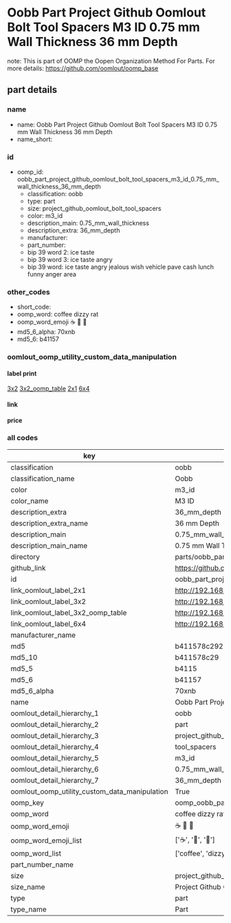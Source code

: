 # Oobb Part Project Github Oomlout Bolt Tool Spacers M3 ID 0.75 mm Wall Thickness 36 mm Depth  

note: This is part of OOMP the Oopen Organization Method For Parts. For more details: https://github.com/oomlout/oomp_base

##  part details
  







### name
* name: Oobb Part Project Github Oomlout Bolt Tool Spacers M3 ID 0.75 mm Wall Thickness 36 mm Depth
* name_short: 
### id
* oomp_id: oobb_part_project_github_oomlout_bolt_tool_spacers_m3_id_0.75_mm_wall_thickness_36_mm_depth
  * classification: oobb
  * type: part
  * size: project_github_oomlout_bolt_tool_spacers
  * color: m3_id
  * description_main: 0.75_mm_wall_thickness
  * description_extra: 36_mm_depth
  * manufacturer: 
  * part_number: 
  * bip 39 word 2: ice taste
  * bip 39 word 3: ice taste angry
  * bip 39 word: ice taste angry jealous wish vehicle pave cash lunch funny anger area

### other_codes
* short_code: 
* oomp_word: coffee dizzy rat
* oomp_word_emoji :coffee: :dizzy: :rat:
* md5_6_alpha: 70xnb
* md5_6: b41157






### oomlout_oomp_utility_custom_data_manipulation
#### label print
[3x2](http://192.168.1.245:1112/?label=oomp%2070xnb)
[3x2_oomp_table](http://192.168.1.108:1112/?label=oomp%2070xnb)
[2x1](http://192.168.1.242:1112/?label=oomp%2070xnb)
[6x4](http://192.168.1.55:1112/?label=oomp%2070xnb)    

#### link

                              

#### price







### all codes 
| key | value |  
| --- | --- |  
| classification | oobb |  
| classification_name | Oobb |  
| color | m3_id |  
| color_name | M3 ID |  
| description_extra | 36_mm_depth |  
| description_extra_name | 36 mm Depth |  
| description_main | 0.75_mm_wall_thickness |  
| description_main_name | 0.75 mm Wall Thickness |  
| directory | parts/oobb_part_project_github_oomlout_bolt_tool_spacers_m3_id_0.75_mm_wall_thickness_36_mm_depth |  
| github_link | https://github.com/oomlout/oomlout_oomp_part_src/tree/main/parts/oobb_part_project_github_oomlout_bolt_tool_spacers_m3_id_0.75_mm_wall_thickness_36_mm_depth |  
| id | oobb_part_project_github_oomlout_bolt_tool_spacers_m3_id_0.75_mm_wall_thickness_36_mm_depth |  
| link_oomlout_label_2x1 | http://192.168.1.242:1112/?label=oomp%2070xnb |  
| link_oomlout_label_3x2 | http://192.168.1.245:1112/?label=oomp%2070xnb |  
| link_oomlout_label_3x2_oomp_table | http://192.168.1.108:1112/?label=oomp%2070xnb |  
| link_oomlout_label_6x4 | http://192.168.1.55:1112/?label=oomp%2070xnb |  
| manufacturer_name |  |  
| md5 | b411578c29235433c7fe477811f78b81 |  
| md5_10 | b411578c29 |  
| md5_5 | b4115 |  
| md5_6 | b41157 |  
| md5_6_alpha | 70xnb |  
| name | Oobb Part Project Github Oomlout Bolt Tool Spacers M3 ID 0.75 mm Wall Thickness 36 mm Depth |  
| oomlout_detail_hierarchy_1 | oobb |  
| oomlout_detail_hierarchy_2 | part |  
| oomlout_detail_hierarchy_3 | project_github_bolt |  
| oomlout_detail_hierarchy_4 | tool_spacers |  
| oomlout_detail_hierarchy_5 | m3_id |  
| oomlout_detail_hierarchy_6 | 0.75_mm_wall_thickness |  
| oomlout_detail_hierarchy_7 | 36_mm_depth |  
| oomlout_oomp_utility_custom_data_manipulation | True |  
| oomp_key | oomp_oobb_part_project_github_oomlout_bolt_tool_spacers_m3_id_0.75_mm_wall_thickness_36_mm_depth |  
| oomp_word | coffee dizzy rat |  
| oomp_word_emoji | :coffee: :dizzy: :rat: |  
| oomp_word_emoji_list | [':coffee:', ':dizzy:', ':rat:'] |  
| oomp_word_list | ['coffee', 'dizzy', 'rat'] |  
| part_number_name |  |  
| size | project_github_oomlout_bolt_tool_spacers |  
| size_name | Project Github Oomlout Bolt Tool Spacers |  
| type | part |  
| type_name | Part |  
